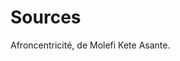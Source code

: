 <!-- TITLE: Afrocentricité -->
<!-- SUBTITLE: Présentation de l'afrocentricité -->

# Sources
Afroncentricité, de Molefi Kete Asante.
[^1]: Afrocentricité, de Molefi Kete Asante.